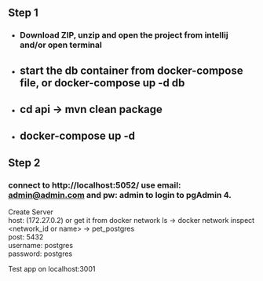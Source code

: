 ## Step 1
  - ### Download ZIP, unzip and open the project from intellij and/or open terminal

  - ## start the db container from docker-compose file, or docker-compose up -d db

  - ## cd api  -> mvn clean package

  - ## docker-compose up -d 

## Step 2
### connect to http://localhost:5052/  use email: admin@admin.com and pw: admin to login to pgAdmin 4. 
Create Server <br/>
  host: (172.27.0.2) or get it from docker network ls -> docker network inspect <network_id or name> -> pet_postgres <br/>
  post: 5432<br/>
  username: postgres<br/>
  password: postgres<br/>

Test app on localhost:3001
